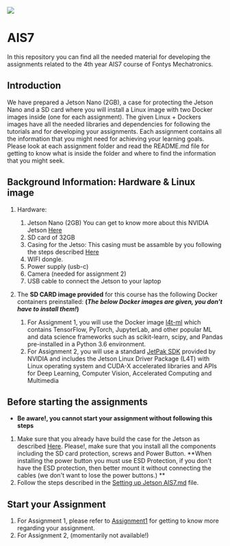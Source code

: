 ![](https://tavvy.com/article/wp-content/uploads/2019/12/Artificial-Intelligence.jpg)


# AIS7
In this repository you can find all the needed material for developing the assignments related to the 4th year AIS7 course of Fontys Mechatronics.

## Introduction
We have prepared a Jetson Nano (2GB), a case for protecting the Jetson Nano and a SD card where you will install a Linux image with two Docker images inside (one for each assignment). The given Linux + Dockers images have all the needed libraries and dependencies for following the tutorials and for developing your assignments. Each assignment contains all the information that you might need for achieving your learning goals. Please look at each assignment folder and read the README.md file for getting to know what is inside the folder and where to find the information that you might seek.

## Background Information: Hardware & Linux image

1. Hardware:
    1. Jetson Nano (2GB)
        You can get to know more about this NVIDIA Jetson [Here](https://www.nvidia.com/en-us/autonomous-machines/embedded-systems/jetson-nano/education-projects/)
    2. SD card of 32GB
    3. Casing for the Jetso: This casing must be assamble by you following the steps described [Here](https://www.okdo.com/wp-content/uploads/2021/03/assembly-instructions-OKdo-Jetson-nano2-GB-Metal-case.pdf)
    4. WIFI dongle.
    5. Power supply (usb-c)
    6. Camera (needed for assignment 2)
    7. USB cable to connect the Jetson to your laptop

2. The **SD CARD image provided** for this course has the following Docker containers preinstalled: 
    **(_The below Docker images are given, you don't have to install them!_)**
    1. For Assignment 1, you will use the Docker image [l4t-ml](https://eur01.safelinks.protection.outlook.com/?url=https%3A%2F%2Fcatalog.ngc.nvidia.com%2Forgs%2Fnvidia%2Fcontainers%2Fl4t-ml&data=04%7C01%7Cp.negreterubio%40fontys.nl%7C8cdd7f24286c472001c408d9a9223003%7Cc66b6765b7944a2b84ed845b341c086a%7C0%7C0%7C637726786555504240%7CUnknown%7CTWFpbGZsb3d8eyJWIjoiMC4wLjAwMDAiLCJQIjoiV2luMzIiLCJBTiI6Ik1haWwiLCJXVCI6Mn0%3D%7C3000&sdata=EohueTF6LoczrE%2BrRxceihJTRWvlrZh0K0atHIJ8wR8%3D&reserved=0) which contains TensorFlow, PyTorch, JupyterLab, and other popular ML and data science frameworks such as scikit-learn, scipy, and Pandas pre-installed in a Python 3.6 environment.
    2. For Assignment 2, you will use a standard [JetPak SDK](https://developer.nvidia.com/embedded/jetpack) provided by NVIDIA and includes the Jetson Linux Driver Package (L4T) with Linux operating system and CUDA-X accelerated libraries and APIs for Deep Learning, Computer Vision, Accelerated Computing and Multimedia

## Before starting the assignments

* **Be aware!, you cannot start your assignment without following this steps**

1. Make sure that you already have build the case for the Jetson as described [Here](https://www.okdo.com/wp-content/uploads/2021/03/assembly-instructions-OKdo-Jetson-nano2-GB-Metal-case.pdf). Please!, make sure that you install all the components including the SD card protection, screws and Power Button. **When installing the power button you must use ESD Protection, if you don't have the ESD protection, then better mount it without connecting the cables (we don't want to lose the power buttons.) **
2. Follow the steps described in the [Setting up Jetson AIS7.md](https://github.com/fontysrobotics/AIS7/blob/main/Setting_up_Jetson_AIS7.md) file. 



## Start your Assignment

1. For Assignment 1, please refer to [Assignment1](https://github.com/fontysrobotics/AIS7/tree/main/Assignment1) for getting to know more regarding your assignment.
2. For Assignment 2, (momentarily not available!)

